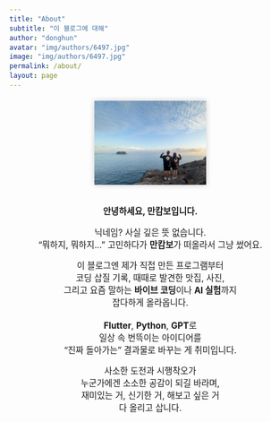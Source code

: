 ```yaml
---
title: "About"
subtitle: "이 블로그에 대해"
author: "donghun"
avatar: "img/authors/6497.jpg"
image: "img/authors/6497.jpg"
permalink: /about/
layout: page
---
```


<div style="text-align: center; margin-top: 20px;">
  <img src="/img/authors/6497.jpg" alt="내 사진" width="200" style= "box-shadow: 0 0 10px rgba(0,0,0,0.2);">
</div>

<br>

<div style="text-align: center; font-size: 1.1em;">
  <p><strong>안녕하세요, 만캄보입니다.</strong></p>
  <p>
    닉네임? 사실 깊은 뜻 없습니다.<br>
    “뭐하지, 뭐하지...” 고민하다가 <b>만캄보</b>가 떠올라서 그냥 썼어요.
  </p>
  <p>
    이 블로그엔 제가 직접 만든 프로그램부터<br>
    코딩 삽질 기록, 때때로 발견한 맛집, 사진,<br>
    그리고 요즘 말하는 <b>바이브 코딩</b>이나 <b>AI 실험</b>까지<br>
    잡다하게 올라옵니다.<br><br>
    <b>Flutter</b>, <b>Python</b>, <b>GPT</b>로<br>
    일상 속 번뜩이는 아이디어를<br>
    “진짜 돌아가는” 결과물로 바꾸는 게 취미입니다.
  </p>
  <p>
    사소한 도전과 시행착오가<br>
    누군가에겐 소소한 공감이 되길 바라며,<br>
    재미있는 거, 신기한 거, 해보고 싶은 거<br>
    다 올리고 삽니다.
  </p>
</div>